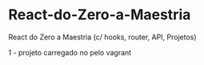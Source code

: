 # React-do-Zero-a-Maestria
React do Zero a Maestria (c/ hooks, router, API, Projetos)

1 - projeto carregado no pelo vagrant

